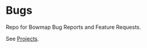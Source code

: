 # Bugs
Repo for Bowmap Bug Reports and Feature Requests.

See [Projects](https://github.com/Bowmap/Bugs/projects).
